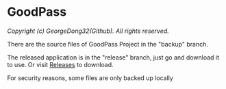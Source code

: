 # GoodPass

*Copyright (c) GeorgeDong32(Github). All rights reserved.*

There are the source files of GoodPass Project in the "backup" branch.

The released application is in the "release" branch, just go and download it to use. Or visit [Releases](https://github.com/GeorgeDong32/GoodPass/releases) to download.

For security reasons, some files are only backed up locally
